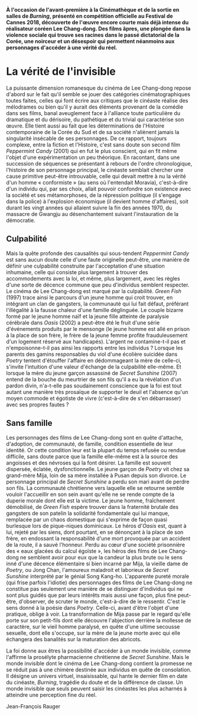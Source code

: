 **À l'occasion de l'avant-première à la Cinémathèque et de la sortie en salles de _Burning_, présenté en compétition officielle au Festival de Cannes 2018, découverte de l'œuvre encore courte mais déjà intense du réalisateur coréen Lee Chang-dong. Des films âpres, une plongée dans la violence sociale qui trouve ses racines dans le passé dictatorial de la Corée, une noirceur et un désespoir qui permettent néanmoins aux personnages d'accéder à une vérité du réel.**

# La vérité de l'invisible

La puissante dimension romanesque du cinéma de Lee Chang-dong repose d'abord sur le fait qu'il semble se jouer des catégories cinématographiques toutes faites, celles qui font écrire aux critiques que le cinéaste réalise des mélodrames ou bien qu'il y aurait des éléments provenant de la comédie dans ses films, banal aveuglement face à l'alliance toute particulière du dramatique et du dérisoire, du pathétique et du trivial qui caractérise son œuvre. Elle tient aussi au fait que les déterminations de l'Histoire contemporaine de la Corée du Sud et de sa société n'aliènent jamais la singularité insécable de ses personnages. De ce rapport, toujours complexe, entre la fiction et l'Histoire, c'est sans doute son second film _Peppermint Candy_ (2001) qui en fut le plus conscient, qui en fit même l'objet d'une expérimentation un peu théorique. En racontant, dans une succession de séquences se présentant à rebours de l'ordre chronologique, l'histoire de son personnage principal, le cinéaste semblait chercher une cause primitive peut-être introuvable, celle qui devait mettre à nu la vérité d'un homme « conformiste » (au sens où l'entendait Moravia), c'est-à-dire d'un individu qui, par ses choix, allait pouvoir confondre son existence avec la société et ses métamorphoses, de la répression politique (il s'engage dans la police) à l'explosion économique (il devient homme d'affaires), soit durant les vingt années qui allaient suivre la fin des années 1970, du massacre de Gwangju au désenchantement suivant l'instauration de la démocratie.

## Culpabilité

Mais la quête profonde des causalités qui sous-tendent _Peppermint Candy_ est sans aucun doute celle d'une faute originelle peut-être, une manière de définir une culpabilité construite par l'acceptation d'une situation inhumaine, celle qui consiste plus largement à trouver des accommodements avec la loi, et même, plus largement, avec les règles d'une sorte de décence commune que peu d'individus semblent respecter. Le cinéma de Lee Chang-dong est marqué par la culpabilité. _Green Fish_ (1997) trace ainsi le parcours d'un jeune homme qui croit trouver, en intégrant un clan de gangsters, la communauté qui lui fait défaut, préférant l'illégalité à la fausse chaleur d'une famille déglinguée. Le couple bizarre formé par le jeune homme naïf et la jeune fille atteinte de paralysie cérébrale dans _Oasis_ (2002) a peut-être été le fruit d'une série d'événements produits par le mensonge (le jeune homme est allé en prison à la place de son frère, le frère de la jeune femme profite frauduleusement d'un logement réservé aux handicapés). L'argent ne contamine-t-il pas et n'empoisonne-t-il pas ainsi les rapports entre les individus ? Lorsque les parents des gamins responsables du viol d'une écolière suicidée dans _Poetry_ tentent d'étouffer l'affaire en dédommageant la mère de celle-ci, s'invite l'intuition d'une valeur d'échange de la culpabilité elle-même. Et lorsque la mère du jeune garçon assassiné de _Secret Sunshine_ (2007) entend de la bouche du meurtrier de son fils qu'il a eu la révélation d'un pardon divin, n'a-t-elle pas soudainement conscience que la foi est tout autant une manière très prosaïque de supporter le deuil et l'absence qu'un moyen commode et égotiste de vivre (c'est-à-dire de s'en débarrasser) avec ses propres fautes ?

## Sans famille

Les personnages des films de Lee Chang-dong sont en quête d'attache, d'adoption, de communauté, de famille, condition essentielle de leur identité. Or cette condition leur est la plupart du temps refusée ou rendue difficile, sans doute parce que la famille elle-même est à la source des angoisses et des névroses qui la font désirer. La famille est souvent dispersée, éclatée, dysfonctionnelle. Le jeune garçon de _Poetry_ vit chez sa grand-mère Mija, loin de sa mère installée à Pusan depuis son divorce. Le personnage principal de _Secret Sunshine_ a perdu son mari avant de perdre son fils. La communauté chrétienne vers laquelle elle se retourne semble vouloir l'accueillir en son sein avant qu'elle ne se rende compte de la duperie morale dont elle est la victime. Le jeune homme, fraîchement démobilisé, de _Green Fish_ espère trouver dans la fraternité brutale des gangsters de son patelin la solidarité fondamentale qui lui manque, remplacée par un chaos domestique qui s'exprime de façon quasi burlesque lors de pique-niques dominicaux. Le héros d'_Oasis_ est, quant à lui, rejeté par les siens, dont pourtant, en se dénonçant à la place de son frère, en endossant la responsabilité d'une mort provoquée par un accident de la route, il a sauvé l'honneur. Perdu au cœur d'une société prisonnière des « eaux glacées du calcul égoïste », les héros des films de Lee Chang-dong ne semblent avoir pour eux que la candeur la plus brute ou le sens inné d'une décence élémentaire si bien incarné par Mija, la vieille dame de _Poetry_, ou Jong Chan, l'amoureux maladroit et laborieux de _Secret Sunshine_ interprété par le génial Song Kang-ho. L'apparente pureté morale (qui frise parfois l'idiotie) des personnages des films de Lee Chang-dong ne constitue pas seulement une manière de se distinguer d'individus qui ne sont plus guidés que par leurs intérêts mais aussi une façon, plus fine peut-être, d'observer, de scruter le monde, c'est-à-dire de le ressentir. C'est le sens donné à la poésie dans _Poetry_. Celle-ci, avant d'être l'objet d'une pratique, oblige à voir. La transformation de Mija passe par le regard qu'elle porte sur son petit-fils dont elle découvre l'abjection derrière la mollesse de caractère, sur le vieil homme paralysé, en quête d'une ultime secousse sexuelle, dont elle s'occupe, sur la mère de la jeune morte avec qui elle échangera des banalités sur la maturation des abricots.

La foi donne aux êtres la possibilité d'accéder à un monde invisible, comme l'affirme la prosélyte pharmacienne chrétienne de _Secret Sunshine_. Mais le monde invisible dont le cinéma de Lee Chang-dong contient la promesse ne se réduit pas à une chimère destinée aux individus en quête de consolation. Il désigne un univers virtuel, insaisissable, qui hante le dernier film en date du cinéaste, _Burning_, tragédie du doute et de la différence de classe. Un monde invisible que seuls peuvent saisir les cinéastes les plus acharnés à atteindre une perception fine du réel.

Jean-François Rauger
